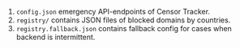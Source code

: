 1. `config.json` emergency API-endpoints of Censor Tracker.
2. `registry/` contains JSON files of blocked domains by countries.
3. `registry.fallback.json` contains fallback config for cases when backend is intermittent.
